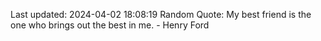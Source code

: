 Last updated: 2024-04-02 18:08:19
Random Quote: My best friend is the one who brings out the best in me. - Henry Ford
